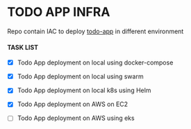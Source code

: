 # TODO APP INFRA

Repo contain IAC to deploy [todo-app](https://github.com/Raghav2211/spring-web-flux-todo-app.git) in different environment 

#### TASK LIST ####
- [X] Todo App deployment on local using docker-compose
- [X] Todo App deployment on local using swarm
- [X] Todo App deployment on local k8s using Helm
- [X] Todo App deployment on AWS on EC2
- [ ] Todo App deployment on AWS using eks


